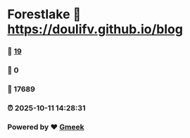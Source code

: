 # Forestlake :link: https://doulifv.github.io/blog 
### :page_facing_up: [19](https://doulifv.github.io/blog/tag.html) 
### :speech_balloon: 0 
### :hibiscus: 17689 
### :alarm_clock: 2025-10-11 14:28:31 
### Powered by :heart: [Gmeek](https://github.com/Meekdai/Gmeek)

